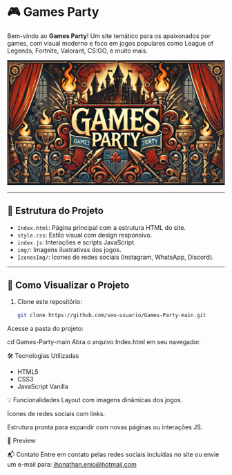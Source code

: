 # 🎮 Games Party

Bem-vindo ao **Games Party**! Um site temático para os apaixonados por games, com visual moderno e foco em jogos populares como League of Legends, Fortnite, Valorant, CS:GO, e muito mais.

![Banner](img/gamesparty.webp)

---

## 📂 Estrutura do Projeto

- `Index.html`: Página principal com a estrutura HTML do site.
- `style.css`: Estilo visual com design responsivo.
- `index.js`: Interações e scripts JavaScript.
- `img/`: Imagens ilustrativas dos jogos.
- `IconesImg/`: Ícones de redes sociais (Instagram, WhatsApp, Discord).

---

## 🚀 Como Visualizar o Projeto

1. Clone este repositório:
   ```bash
   git clone https://github.com/seu-usuario/Games-Party-main.git
Acesse a pasta do projeto:


cd Games-Party-main
Abra o arquivo Index.html em seu navegador.

🛠 Tecnologias Utilizadas
- HTML5
- CSS3
- JavaScript Vanilla

💡 Funcionalidades
Layout com imagens dinâmicas dos jogos.

Ícones de redes sociais com links.

Estrutura pronta para expandir com novas páginas ou interações JS.

📸 Preview

📬 Contato
Entre em contato pelas redes sociais incluídas no site ou envie um e-mail para: jhonathan.enio@hotmail.com
